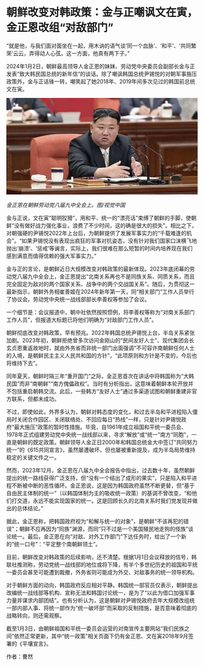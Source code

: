 # 朝鲜改变对韩政策：金与正嘲讽文在寅，金正恩改组“对敌部门”

“就是他，与我们面对面坐在一起，用木讷的语气谈‘同一个血脉’、‘和平’、‘共同繁荣’云云，弄得动人心弦。这一方面，他真有两下子。”

2024年1月2日，朝鲜最高领导人金正恩的妹妹、劳动党中央委员会副部长金与正发表“致大韩民国总统的新年信”的谈话。除了嘲讽韩国总统尹锡悦的对朝军事施压政策外，金与正话锋一转，嘲笑起了她2018年、2019年间多次见过的韩国前总统文在寅。

![b7d9f11c16cd941f1deafc072e0ffce2.jpg](https://raw.githubusercontent.com/qqhsx/qqnews_image/main/2024/01/04/朝鲜改变对韩政策：金与正嘲讽文在寅，金正恩改组“对敌部门”/b7d9f11c16cd941f1deafc072e0ffce2.jpg)

 _金正恩在朝鲜劳动党八届九中全会上。图/视觉中国_

金与正说，文在寅“聪明狡猾”，用和平、统一的“漂亮话”束缚了朝鲜的手脚，使朝鲜“没有做好战力强化事业，浪费了不少时间，这的确是很大的损失”。相比之下，对朝强硬的尹锡悦2022年上台后，为朝鲜提供了发展军事实力的“千载难逢的机会”。“如果尹锡悦没有表现出疯狂的军事对抗姿态，没有针对我们国家口沫横飞地抛出‘崩溃’、‘惩戒’等谰言，实际上，我们很难在那么短暂的时间内培养现在我们感到满意而值得信赖的强大军事实力。”

金与正的言论，是朝鲜近日大规模改变对韩政策的最新体现。2023年底闭幕的劳动党八届九中全会上，金正恩提出“北南关系再也不是同族关系、同质关系，而且完全固定为敌对的两个国家关系、战争中的两个交战国关系”。随后，为贯彻这一最新指示，朝鲜外务相崔善姬在2024年新年第一天，同“相关部门”工作人员举行了协议会。劳动党中央统一战线部部长李善权等参加了会议。

一个细节是：会议报道中，朝中社依然按照惯例，将李善权等称为“对南关系部门工作人员”，但报道大标题已将他们明确为“对敌部门工作人员”。

朝鲜彻底改变对韩政策，早有预兆。2022年韩国总统尹锡悦上台，半岛关系紧张加剧。2023年初，朝鲜拒绝曾多次访问金刚山的“民间友好人士”、现代集团会长玄贞恩重返故地时，就由外务省而非统一部门出面强调“不可容许南朝鲜任何人士的入境，是朝鲜民主主义人民共和国的方针”，“此项原则和方针是不变的，今后也将维持下去”。

同年夏天，朝鲜时隔三年“重开国门”之际，金正恩首次在讲话中将韩国称为“大韩民国”而非“南朝鲜”“南方傀儡政权”。当时有分析指出，这意味着朝鲜本轮开放并不包括重启朝韩交流。此后，一些韩方“友好人士”通过多渠道试图和朝鲜重建非官方联系，但都未成功。

不过，即使如此，外界多认为，朝鲜对韩态度的变化，和过去半岛和平进程陷入僵局时关闭合作园区、关闭联络处、不回应每日“热线”一样，只是针对尹锡悦政府“最大施压”政策的暂时性措施。毕竟，自1961年成立祖国和平统一委员会、1978年正式组建劳动党中央统一战线部以来，寻求“解放”或“统一”南方“同胞”，一直是朝鲜的既定政策。朝鲜领导人金正日2000年和韩国总统金大中签订“共同努力统一”的《615共同宣言》，虽然屡遭破坏，但也屡被重新提及，成为半岛局势维持稳定的关键文件之一。

然而，2023年12月，金正恩在八届九中全会报告中指出，过去数十年，虽然朝鲜提出的统一路线获得广泛支持，但“没有一个结出了成形的果实”，只是陷入和平进程不断被中断的恶性循环。金正恩说，这是因为韩国政府虽然不断更替，但“基于自由民主体制的统一”（以韩国体制为主的吸收统一政策）的基调不曾改变，“和他们打交道，永远不能实现国家的统一。这是回顾长久的北南关系时我们党发现并做出的总体结论。”

据此，金正恩称，把韩国政府视为“和解与统一的对象”，是朝鲜“不该再犯的错误”；朝鲜不应再因为“同族”渊源，而同“只不过是一个美国殖民地走狗的怪族”谈论统一。最后，金正恩在向“对敌、对外工作部门”下达任务时，给出了一个新的“统一口号”：“平定整个南朝鲜领土”。

目前，朝鲜改变对韩政策的后续影响，还不清楚。根据1月1日会议释放的信号，韩联社推测称，劳动党统一战线部的地位或将下降，有半个多世纪历史的祖国和平统一委员会甚至可能遭到裁撤，外务省则可能成为外交、对敌事务的统一领导机构。

对于朝鲜方面的动向，韩国政府反应相对平静。韩国统一部官员仅表示，朝鲜提出改编统一战线部等机构、宣称无法和韩国讨论统一，是为了“以此为借口加强军事力量并谋求内部团结”。也有分析认为，这是朝鲜对尹锡悦政府去年大规模改组统一部内部人事、将统一部作为“统一破坏部”而采取的反制措施，是否意味着彻底的战略转向，则还需观察。

截至1月3日，由朝鲜祖国和平统一委员会运营的对南宣传主要网站“我们民族之间”依然正常更新，其中“统一政策”相关页面下仍有金正恩、文在寅2018年9月签署的《平壤宣言》。

作者：曹然

